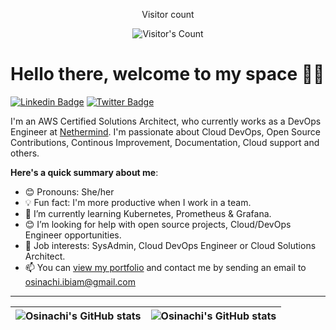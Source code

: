 <div align="center"> 
  <p>Visitor count</p>
  <img src="https://profile-counter.glitch.me/{Osinachi-Uro}/count.svg" alt="Visitor's Count" />
</div>

# Hello there, welcome to my space 👋🏾

[![Linkedin Badge](https://img.shields.io/badge/-osinachi_ibiam_uro-blue?style=for-the-badge&logo=Linkedin&logoColor=white&link=https://www.linkedin.com/in/osinachi-ibiam-uro)](https://www.linkedin.com/in/osinachi-ibiam-uro-9046144b/) [![Twitter Badge](https://img.shields.io/badge/-@osinachi_ibiam-1ca0f1?style=for-the-badge&logo=twitter&logoColor=white&link=https://twitter.com/osinachi_uro)](https://twitter.com/osinachi_ibiam)

I'm an AWS Certified Solutions Architect, who currently works as a DevOps Engineer at [Nethermind](https://www.nethermind.io). I'm passionate about Cloud DevOps, Open Source Contributions, Continous Improvement, Documentation, Cloud support and others.

**Here's a quick summary about me**:

- 😊 Pronouns: She/her
- 💡 Fun fact: I'm more productive when I work in a team.
- 🌱 I’m currently learning Kubernetes, Prometheus & Grafana.
- 😊 I’m looking for help with open source projects, Cloud/DevOps Engineer opportunities.
- 💼 Job interests: SysAdmin, Cloud DevOps Engineer or Cloud Solutions Architect.
- 📫 You can [view my portfolio](https://www.osinachiuro.com) and contact me by sending an email to osinachi.ibiam@gmail.com

---

| <img align="center" src="https://github-readme-stats.vercel.app/api?username=osinachi-uro&show_icons=true&include_all_commits=true&hide_border=true" alt="Osinachi's GitHub stats" /> | <img align="center" src="https://github-readme-stats.vercel.app/api/top-langs/?username=osinachi-uro&langs_count=8&layout=compact&hide_border=true" alt="Osinachi's GitHub stats" /> |
| ------------- | ------------- |
